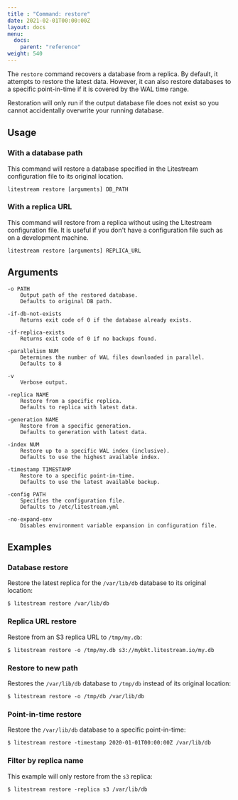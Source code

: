 ```yaml
---
title : "Command: restore"
date: 2021-02-01T00:00:00Z
layout: docs
menu:
  docs:
    parent: "reference"
weight: 540
---
```


The `restore` command recovers a database from a replica. By default, it
attempts to restore the latest data. However, it can also restore databases
to a specific point-in-time if it is covered by the WAL time range.

Restoration will only run if the output database file does not exist so you
cannot accidentally overwrite your running database.


## Usage

### With a database path

This command will restore a database specified in the Litestream configuration
file to its original location.

```
litestream restore [arguments] DB_PATH
```


### With a replica URL

This command will restore from a replica without using the Litestream
configuration file. It is useful if you don't have a configuration file such
as on a development machine.

```
litestream restore [arguments] REPLICA_URL
```


## Arguments

```
-o PATH
    Output path of the restored database.
    Defaults to original DB path.

-if-db-not-exists
    Returns exit code of 0 if the database already exists.

-if-replica-exists
    Returns exit code of 0 if no backups found.

-parallelism NUM
    Determines the number of WAL files downloaded in parallel.
    Defaults to 8

-v
    Verbose output.

-replica NAME
    Restore from a specific replica.
    Defaults to replica with latest data.

-generation NAME
    Restore from a specific generation.
    Defaults to generation with latest data.

-index NUM
    Restore up to a specific WAL index (inclusive).
    Defaults to use the highest available index.

-timestamp TIMESTAMP
    Restore to a specific point-in-time.
    Defaults to use the latest available backup.

-config PATH
    Specifies the configuration file.
    Defaults to /etc/litestream.yml

-no-expand-env
    Disables environment variable expansion in configuration file.
```


## Examples

### Database restore

Restore the latest replica for the `/var/lib/db` database to its original
location:

```
$ litestream restore /var/lib/db
```

### Replica URL restore

Restore from an S3 replica URL to `/tmp/my.db`:

```
$ litestream restore -o /tmp/my.db s3://mybkt.litestream.io/my.db
```

### Restore to new path

Restores the `/var/lib/db` database to `/tmp/db` instead of its original location:

```
$ litestream restore -o /tmp/db /var/lib/db
```

### Point-in-time restore


Restore the `/var/lib/db` database to a specific point-in-time:

```
$ litestream restore -timestamp 2020-01-01T00:00:00Z /var/lib/db
```

### Filter by replica name

This example will only restore from the `s3` replica:

```
$ litestream restore -replica s3 /var/lib/db
```

